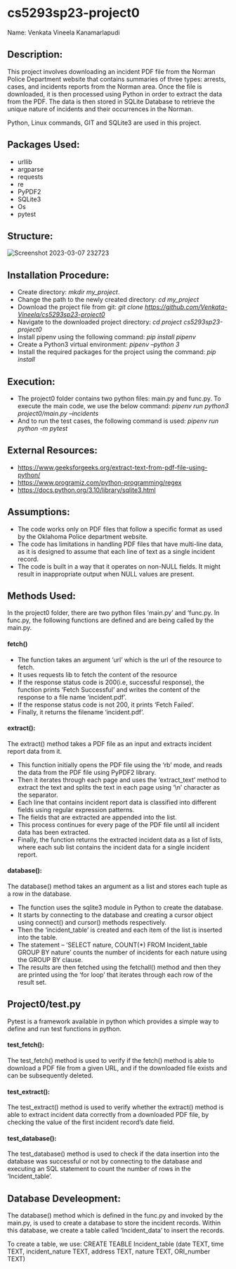 

# cs5293sp23-project0
Name: Venkata Vineela Kanamarlapudi

## Description:

This project involves downloading an incident PDF file from the Norman Police Department website that contains summaries of three types: arrests, cases, and incidents reports from the Norman area. Once the file is downloaded, it is then processed using Python in order to extract the data from the PDF. The data is then stored in SQLite Database to retrieve the unique nature of incidents and their occurrences in the Norman.

Python, Linux commands, GIT and SQLite3 are used in this project.

## Packages Used:
- urllib
- argparse
- requests
- re
- PyPDF2
- SQLite3
- Os
- pytest

## Structure:
![Screenshot 2023-03-07 232723](https://user-images.githubusercontent.com/124094317/223627505-c5927212-ba10-4e34-bda8-4054a9cb49c9.png)

## Installation Procedure:
- Create directory: *mkdir my_project*.
- Change the path to the newly created directory: *cd my_project*
- Download the project file from git: *git clone https://github.com/Venkata-Vineela/cs5293sp23-project0*
- Navigate to the downloaded project directory: *cd project cs5293sp23-project0* 
- Install pipenv using the following command: *pip install pipenv*
- Create a Python3 virtual environment: *pipenv –python 3*
- Install the required packages for the project using the command: *pip install <packagename>*

## Execution:
- The project0 folder contains two python files: main.py and func.py. To execute the main code, we use the below command:
 *pipenv run python3 project0/main.py –incidents <paste the url here>*
- And to run the test cases, the following command is used:
 *pipenv run python -m pytest*

## External Resources:
- https://www.geeksforgeeks.org/extract-text-from-pdf-file-using-python/
- https://www.programiz.com/python-programming/regex
- https://docs.python.org/3.10/library/sqlite3.html
    
## Assumptions:
- The code works only on PDF files that follow a specific format as used by the Oklahoma Police department website.
- The code has limitations in handling PDF files that have multi-line data, as it is designed to assume that each line of text as a single incident record. 
- The code is built in a way that it operates on non-NULL fields. It might result in inappropriate output when NULL values are present.
    
## Methods Used:
In the project0 folder, there are two python files ‘main.py’ and ‘func.py.
In func.py, the following functions are defined and are being called by the main.py.
    
#### fetch()
- The function takes an argument ‘url’ which is the url of the resource to fetch.
- It uses requests lib to fetch the content of the resource
- If the response status code is 200(i.e, successful response), the function prints ‘Fetch Successful’ and writes the content of the response to a file name ‘incident.pdf’.
- If the response status code is not 200, it prints ‘Fetch Failed’.
- Finally, it returns the filename ‘incident.pdf’.
    
#### extract():
The extract() method takes a PDF file as an input and extracts incident report data from it.
- This function initially opens the PDF file using the ‘rb’ mode, and reads the data from the PDF file using PyPDF2 library.
- Then it iterates through each page and uses the ‘extract_text’ method to extract the text and splits the text in each page using ‘\n’ character as the separator.
- Each line that contains incident report data is classified into different fields using regular expression patterns.
- The fields that are extracted are appended into the list. 
- This process continues for every page of the PDF file until all incident data has been extracted.
- Finally, the function returns the extracted incident data as a list of lists, where each sub list contains the incident data for a single incident report.
    
#### database():
The database() method takes an argument as a list and stores each tuple as a row in the database.
- The function uses the sqlite3 module in Python to create the database.
- It starts by connecting to the database and creating a cursor object using connect() and cursor() methods respectively.
- Then the ‘incident_table’ is created and each item of the list is inserted into the table.
- The statement – ‘SELECT nature, COUNT(*) FROM Incident_table GROUP BY nature’ counts the number of incidents for each nature using the GROUP BY clause.
- The results are then fetched using the fetchall() method and then they are printed using the ‘for loop’ that iterates through each row of the result set.
    
## Project0/test.py
Pytest is a framework available in python which provides a simple way to define and run test functions in python.
    
#### test_fetch():
The test_fetch() method is used to verify if the fetch() method is able to download a PDF file from a given URL, and if the downloaded file exists and can be subsequently deleted.
    
#### test_extract():
The test_extract() method is used to verify whether the extract() method is able to extract incident data correctly from a downloaded PDF file, by checking the value of the first incident record’s date field.
    
#### test_database():
The test_database() method is used to check if the data insertion into the database was successful or not by connecting to the database and executing an SQL statement to count the number of rows in the ‘Incident_table’.
    
## Database Develeopment:
The database() method which is defined in the func.py and invoked by the main.py, is used to create a database to store the incident records. Within this database, we create a table called ‘Incident_data’ to insert the records.
    
To create a table, we use:
CREATE TEABLE Incident_table (date TEXT, time TEXT, incident_nature TEXT, address TEXT, nature TEXT, ORI_number TEXT)

